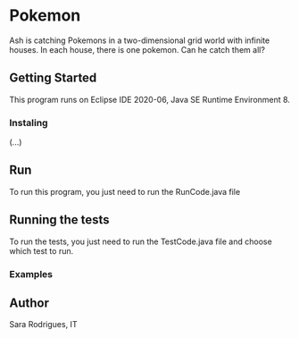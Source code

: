 # Pokemon
Ash is catching Pokemons in a two-dimensional grid world with infinite houses. In each house, there is one pokemon. Can he catch them all?
## Getting Started
This program runs on Eclipse IDE 2020-06, Java SE Runtime Environment 8. 
### Instaling
(...)
## Run
To run this program, you just need to run the RunCode.java file
## Running the tests
To run the tests, you just need to run the TestCode.java file and choose which test to run.
### Examples

## Author
Sara Rodrigues, IT
